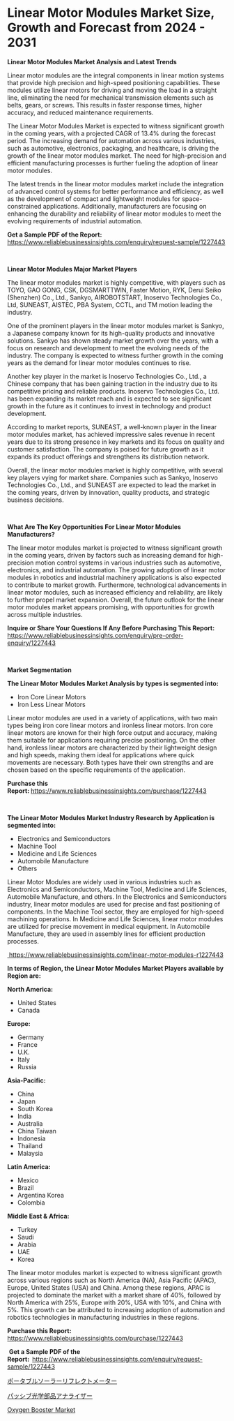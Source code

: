 <p><h1>Linear Motor Modules Market Size, Growth and Forecast from 2024 - 2031</h1></p><p><strong>Linear Motor Modules Market Analysis and Latest Trends</strong></p>
<p><p>Linear motor modules are the integral components in linear motion systems that provide high precision and high-speed positioning capabilities. These modules utilize linear motors for driving and moving the load in a straight line, eliminating the need for mechanical transmission elements such as belts, gears, or screws. This results in faster response times, higher accuracy, and reduced maintenance requirements.</p><p>The Linear Motor Modules Market is expected to witness significant growth in the coming years, with a projected CAGR of 13.4% during the forecast period. The increasing demand for automation across various industries, such as automotive, electronics, packaging, and healthcare, is driving the growth of the linear motor modules market. The need for high-precision and efficient manufacturing processes is further fueling the adoption of linear motor modules.</p><p>The latest trends in the linear motor modules market include the integration of advanced control systems for better performance and efficiency, as well as the development of compact and lightweight modules for space-constrained applications. Additionally, manufacturers are focusing on enhancing the durability and reliability of linear motor modules to meet the evolving requirements of industrial automation.</p></p>
<p><strong>Get a Sample PDF of the Report:&nbsp;</strong> <a href="https://www.reliablebusinessinsights.com/enquiry/request-sample/1227443">https://www.reliablebusinessinsights.com/enquiry/request-sample/1227443</a></p>
<p>&nbsp;</p>
<p><strong>Linear Motor Modules Major Market Players</strong></p>
<p><p>The linear motor modules market is highly competitive, with players such as TOYO, GAO GONG, CSK, DGSMARTTWIN, Faster Motion, RYK, Derui Seiko (Shenzhen) Co., Ltd., Sankyo, AIROBOTSTART, Inoservo Technologies Co., Ltd, SUNEAST, AISTEC, PBA System, CCTL, and TM motion leading the industry.</p><p>One of the prominent players in the linear motor modules market is Sankyo, a Japanese company known for its high-quality products and innovative solutions. Sankyo has shown steady market growth over the years, with a focus on research and development to meet the evolving needs of the industry. The company is expected to witness further growth in the coming years as the demand for linear motor modules continues to rise.</p><p>Another key player in the market is Inoservo Technologies Co., Ltd., a Chinese company that has been gaining traction in the industry due to its competitive pricing and reliable products. Inoservo Technologies Co., Ltd. has been expanding its market reach and is expected to see significant growth in the future as it continues to invest in technology and product development.</p><p>According to market reports, SUNEAST, a well-known player in the linear motor modules market, has achieved impressive sales revenue in recent years due to its strong presence in key markets and its focus on quality and customer satisfaction. The company is poised for future growth as it expands its product offerings and strengthens its distribution network.</p><p>Overall, the linear motor modules market is highly competitive, with several key players vying for market share. Companies such as Sankyo, Inoservo Technologies Co., Ltd., and SUNEAST are expected to lead the market in the coming years, driven by innovation, quality products, and strategic business decisions.</p></p>
<p>&nbsp;</p>
<p><strong>What Are The Key Opportunities For Linear Motor Modules Manufacturers?</strong></p>
<p><p>The linear motor modules market is projected to witness significant growth in the coming years, driven by factors such as increasing demand for high-precision motion control systems in various industries such as automotive, electronics, and industrial automation. The growing adoption of linear motor modules in robotics and industrial machinery applications is also expected to contribute to market growth. Furthermore, technological advancements in linear motor modules, such as increased efficiency and reliability, are likely to further propel market expansion. Overall, the future outlook for the linear motor modules market appears promising, with opportunities for growth across multiple industries.</p></p>
<p><strong>Inquire or Share Your Questions If Any Before Purchasing This Report:</strong> <a href="https://www.reliablebusinessinsights.com/enquiry/pre-order-enquiry/1227443">https://www.reliablebusinessinsights.com/enquiry/pre-order-enquiry/1227443</a></p>
<p>&nbsp;</p>
<p><strong>Market Segmentation</strong></p>
<p><strong>The Linear Motor Modules Market Analysis by types is segmented into:</strong></p>
<p><ul><li>Iron Core Linear Motors</li><li>Iron Less Linear Motors</li></ul></p>
<p><p>Linear motor modules are used in a variety of applications, with two main types being iron core linear motors and ironless linear motors. Iron core linear motors are known for their high force output and accuracy, making them suitable for applications requiring precise positioning. On the other hand, ironless linear motors are characterized by their lightweight design and high speeds, making them ideal for applications where quick movements are necessary. Both types have their own strengths and are chosen based on the specific requirements of the application.</p></p>
<p><strong>Purchase this Report:&nbsp;</strong><a href="https://www.reliablebusinessinsights.com/purchase/1227443">https://www.reliablebusinessinsights.com/purchase/1227443</a></p>
<p>&nbsp;</p>
<p><strong>The Linear Motor Modules Market Industry Research by Application is segmented into:</strong></p>
<p><ul><li>Electronics and Semiconductors</li><li>Machine Tool</li><li>Medicine and Life Sciences</li><li>Automobile Manufacture</li><li>Others</li></ul></p>
<p><p>Linear Motor Modules are widely used in various industries such as Electronics and Semiconductors, Machine Tool, Medicine and Life Sciences, Automobile Manufacture, and others. In the Electronics and Semiconductors industry, linear motor modules are used for precise and fast positioning of components. In the Machine Tool sector, they are employed for high-speed machining operations. In Medicine and Life Sciences, linear motor modules are utilized for precise movement in medical equipment. In Automobile Manufacture, they are used in assembly lines for efficient production processes.</p></p>
<p><a href="https://www.reliablebusinessinsights.com/linear-motor-modules-r1227443">&nbsp;https://www.reliablebusinessinsights.com/linear-motor-modules-r1227443</a></p>
<p><strong>In terms of Region, the Linear Motor Modules Market Players available by Region are:</strong></p>
<p>
    <p> <strong> North America: </strong>
        <ul>
            <li>United States</li>
            <li>Canada</li>
        </ul>
        </p> 
    <p> <strong> Europe: </strong>
        <ul>
            <li>Germany</li>
            <li>France</li>
            <li>U.K.</li>
            <li>Italy</li>
            <li>Russia</li>
        </ul>
        </p> 
    <p> <strong> Asia-Pacific: </strong>
        <ul>
            <li>China</li>
            <li>Japan</li>
            <li>South Korea</li>
            <li>India</li>
            <li>Australia</li>
            <li>China Taiwan</li>
            <li>Indonesia</li>
            <li>Thailand</li>
            <li>Malaysia</li>
        </ul>
        </p> 
    <p> <strong> Latin America: </strong>
        <ul>
            <li>Mexico</li>
            <li>Brazil</li>
            <li>Argentina Korea</li>
            <li>Colombia</li>
        </ul>
        </p> 
    <p> <strong> Middle East & Africa: </strong>
        <ul>
            <li>Turkey</li>
            <li>Saudi</li>
            <li>Arabia</li>
            <li>UAE</li>
            <li>Korea</li>
        </ul>
    </p>
    </p>
<p><p>The linear motor modules market is expected to witness significant growth across various regions such as North America (NA), Asia Pacific (APAC), Europe, United States (USA) and China. Among these regions, APAC is projected to dominate the market with a market share of 40%, followed by North America with 25%, Europe with 20%, USA with 10%, and China with 5%. This growth can be attributed to increasing adoption of automation and robotics technologies in manufacturing industries in these regions.</p></p>
<p><strong>Purchase this Report: </strong><a href="https://www.reliablebusinessinsights.com/purchase/1227443">https://www.reliablebusinessinsights.com/purchase/1227443</a></p>
<p>&nbsp;<strong>Get a Sample PDF of the Report:&nbsp;&nbsp;</strong><a href="https://www.reliablebusinessinsights.com/enquiry/request-sample/1227443">https://www.reliablebusinessinsights.com/enquiry/request-sample/1227443</a></p>
<p><strong></strong></p>
<p><p><a href="https://github.com/tubbs463/Market-Research-Report-List-1/blob/main/2540269163138.md">ポータブルソーラーリフレクトメーター</a></p><p><a href="https://github.com/decker5351/Market-Research-Report-List-2/blob/main/1898374163137.md">パッシブ光学部品アナライザー</a></p><p><a href="https://github.com/rakibtthstu9900/Market-Research-Report-List-1/blob/main/oxygen-booster-market.md">Oxygen Booster Market</a></p></p>